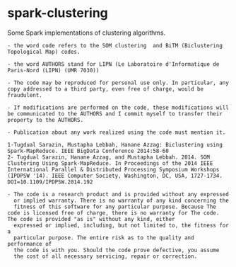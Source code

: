 spark-clustering
================

Some Spark implementations of clustering algorithms.

	- the word code refers to the SOM clustering  and BiTM (Biclustering Topological Map) codes.

	- the word AUTHORS stand for LIPN (Le Laboratoire d'Informatique de Paris-Nord (LIPN) (UMR 7030)) 
	
	- The code may be reproduced for personal use only. In particular, any copy addressed to a third party, even free of charge, would be fraudulent.

	- If modifications are performed on the code, these modifications will  be communicated to the AUTHORS and I commit myself to transfer their	property to the AUTHORS.

	- Publication about any work realized using the code must mention it.
	
	1-Tugdual Sarazin, Mustapha Lebbah, Hanane Azzag: Biclustering using Spark-MapReduce. IEEE BigData Conference 2014:58-60
	2- Tugdual Sarazin, Hanane Azzag, and Mustapha Lebbah. 2014. SOM Clustering Using Spark-MapReduce. In Proceedings of the 2014 IEEE International Parallel & Distributed Processing Symposium Workshops (IPDPSW '14). IEEE Computer Society, Washington, DC, USA, 1727-1734. DOI=10.1109/IPDPSW.2014.192 
		 
	- The code is a research product and is provided without any expressed
	  or implied warranty. There is no warranty of any kind concerning the
	  fitness of this software for any particular purpose. Because The code is licensed free of charge, there is no warranty for The code. The code is provided "as is" without any kind, either
	  expressed or implied, including, but not limited to, the fitness for a
	  particular purpose. The entire risk as to the quality and performance of
	  the code is with you. Should the code prove defective, you assume
	  the cost of all necessary servicing, repair or correction.

